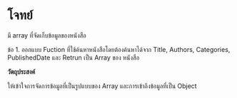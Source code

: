 # โจทย์

มี array ที่จัดเก็บข้อมูลของหนังสือ

ข้อ 1. ออกแบบ Fuction ที่ใช้ค้นหาหนังสือโดยต้องค้นหาได้จาก Title, Authors, Categories, PublishedDate และ Retrun เป็น Array ของ หนังสือ

**วัตถุประสงค์**

ให้เข้าใจการจัดการข้อมูลที่เป็นรูปแบบของ Array และการเข้าถึงข้อมูลที่เป็น Object
